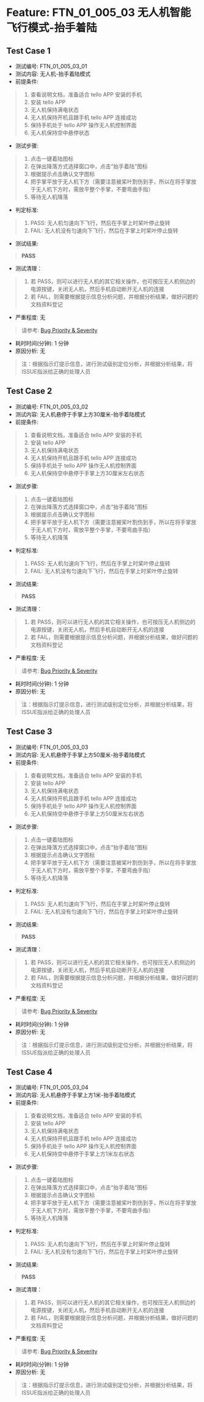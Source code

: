 # Feature: FTN_01_005_03 无人机智能飞行模式-抬手着陆

## Test Case 1

- 测试编号: FTN_01_005_03_01
- 测试内容: 无人机-抬手着陆模式
- 前提条件: 
> 1. 查看说明文档，准备适合 tello APP 安装的手机
> 2. 安装 tello APP
> 3. 无人机保持满电状态
> 4. 无人机保持开机且跟手机 tello APP 连接成功
> 5. 保持手机处于 tello APP 操作无人机控制界面
> 6. 无人机保持空中悬停状态
- 测试步骤:
> 1. 点击一键着陆图标
> 2. 在弹出降落方式选择窗口中，点击“抬手着陆”图标
> 3. 根据提示点击确认文字图标
> 4. 把手掌平放于无人机下方（需要注意被桨叶割伤到手，所以在将手掌放于无人机下方时，需放平整个手掌，不要弯曲手指）
> 5. 等待无人机降落
- 判定标准:
> 1. PASS: 无人机匀速向下飞行，然后在手掌上时桨叶停止旋转
> 2. FAIL: 无人机没有匀速向下飞行，然后在手掌上时桨叶停止旋转
- 测试结果:
> **PASS**
- 测试清理：
> 1. 若 PASS，则可以进行无人机的其它相关操作，也可按压无人机侧边的电源按键，关闭无人机，然后手机自动断开无人机的连接
> 2. 若 FAIL，则需要根据提示信息分析问题，并根据分析结果，做好问题的文档资料登记
- 严重程度: 无
> 请参考: [Bug Priority & Severity](..//Bug_Priority_Severity.md)
- 耗时时间(分钟):  1  分钟
- 原因分析: 无
> 注：根据指示灯提示信息，进行测试级别定位分析，并根据分析结果，将ISSUE指派给正确的处理人员


## Test Case 2

- 测试编号: FTN_01_005_03_02
- 测试内容: 无人机悬停于手掌上方30厘米-抬手着陆模式
- 前提条件: 
> 1. 查看说明文档，准备适合 tello APP 安装的手机
> 2. 安装 tello APP
> 3. 无人机保持满电状态
> 4. 无人机保持开机且跟手机 tello APP 连接成功
> 5. 保持手机处于 tello APP 操作无人机控制界面
> 6. 无人机保持空中悬停于手掌上方30厘米左右状态
- 测试步骤:
> 1. 点击一键着陆图标
> 2. 在弹出降落方式选择窗口中，点击“抬手着陆”图标
> 3. 根据提示点击确认文字图标
> 4. 把手掌平放于无人机下方（需要注意被桨叶割伤到手，所以在将手掌放于无人机下方时，需放平整个手掌，不要弯曲手指）
> 5. 等待无人机降落
- 判定标准:
> 1. PASS: 无人机匀速向下飞行，然后在手掌上时桨叶停止旋转
> 2. FAIL: 无人机没有匀速向下飞行，然后在手掌上时桨叶停止旋转
- 测试结果:
> **PASS**
- 测试清理：
> 1. 若 PASS，则可以进行无人机的其它相关操作，也可按压无人机侧边的电源按键，关闭无人机，然后手机自动断开无人机的连接
> 2. 若 FAIL，则需要根据提示信息分析问题，并根据分析结果，做好问题的文档资料登记
- 严重程度: 无
> 请参考: [Bug Priority & Severity](..//Bug_Priority_Severity.md)
- 耗时时间(分钟):  1  分钟
- 原因分析: 无
> 注：根据指示灯提示信息，进行测试级别定位分析，并根据分析结果，将ISSUE指派给正确的处理人员


## Test Case 3

- 测试编号: FTN_01_005_03_03
- 测试内容: 无人机悬停于手掌上方50厘米-抬手着陆模式
- 前提条件: 
> 1. 查看说明文档，准备适合 tello APP 安装的手机
> 2. 安装 tello APP
> 3. 无人机保持满电状态
> 4. 无人机保持开机且跟手机 tello APP 连接成功
> 5. 保持手机处于 tello APP 操作无人机控制界面
> 6. 无人机保持空中悬停于手掌上方50厘米左右状态
- 测试步骤:
> 1. 点击一键着陆图标
> 2. 在弹出降落方式选择窗口中，点击“抬手着陆”图标
> 3. 根据提示点击确认文字图标
> 4. 把手掌平放于无人机下方（需要注意被桨叶割伤到手，所以在将手掌放于无人机下方时，需放平整个手掌，不要弯曲手指）
> 5. 等待无人机降落
- 判定标准:
> 1. PASS: 无人机匀速向下飞行，然后在手掌上时桨叶停止旋转
> 2. FAIL: 无人机没有匀速向下飞行，然后在手掌上时桨叶停止旋转
- 测试结果:
> **PASS**
- 测试清理：
> 1. 若 PASS，则可以进行无人机的其它相关操作，也可按压无人机侧边的电源按键，关闭无人机，然后手机自动断开无人机的连接
> 2. 若 FAIL，则需要根据提示信息分析问题，并根据分析结果，做好问题的文档资料登记
- 严重程度: 无
> 请参考: [Bug Priority & Severity](..//Bug_Priority_Severity.md)
- 耗时时间(分钟):  1  分钟
- 原因分析: 无
> 注：根据指示灯提示信息，进行测试级别定位分析，并根据分析结果，将ISSUE指派给正确的处理人员


## Test Case 4

- 测试编号: FTN_01_005_03_04
- 测试内容: 无人机悬停于手掌上方1米-抬手着陆模式
- 前提条件: 
> 1. 查看说明文档，准备适合 tello APP 安装的手机
> 2. 安装 tello APP
> 3. 无人机保持满电状态
> 4. 无人机保持开机且跟手机 tello APP 连接成功
> 5. 保持手机处于 tello APP 操作无人机控制界面
> 6. 无人机保持空中悬停于手掌上方1米左右状态
- 测试步骤:
> 1. 点击一键着陆图标
> 2. 在弹出降落方式选择窗口中，点击“抬手着陆”图标
> 3. 根据提示点击确认文字图标
> 4. 把手掌平放于无人机下方（需要注意被桨叶割伤到手，所以在将手掌放于无人机下方时，需放平整个手掌，不要弯曲手指）
> 5. 等待无人机降落
- 判定标准:
> 1. PASS: 无人机匀速向下飞行，然后在手掌上时桨叶停止旋转
> 2. FAIL: 无人机没有匀速向下飞行，然后在手掌上时桨叶停止旋转
- 测试结果:
> **PASS**
- 测试清理：
> 1. 若 PASS，则可以进行无人机的其它相关操作，也可按压无人机侧边的电源按键，关闭无人机，然后手机自动断开无人机的连接
> 2. 若 FAIL，则需要根据提示信息分析问题，并根据分析结果，做好问题的文档资料登记
- 严重程度: 无
> 请参考: [Bug Priority & Severity](..//Bug_Priority_Severity.md)
- 耗时时间(分钟):  1  分钟
- 原因分析: 无
> 注：根据指示灯提示信息，进行测试级别定位分析，并根据分析结果，将ISSUE指派给正确的处理人员

